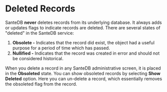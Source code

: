 # Deleted Records

SanteDB **never** deletes records from its underlying database. It always adds or updates flags to indicate records are deleted. There are several states of "deleted" in the SanteDB service:

1. **Obsolete -** Indicates that the record did exist, the object had a useful purpose for a period of time which has passed.
2. **Nullified -** Indicates that the record was created in error and should not be considered historical.

When you delete a record in any SanteDB administrative screen, it is placed in the **Obsoleted** state. You can show obsoleted records by selecting **Show Deleted** option. Here you can un-delete a record, which essentially removes the obsoleted flag from the record.

